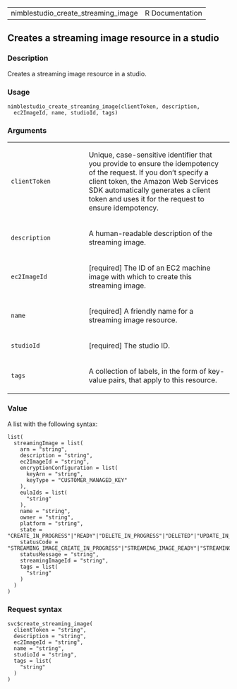 <table style="width: 100%;">
<tbody>
<tr class="odd">
<td>nimblestudio_create_streaming_image</td>
<td style="text-align: right;">R Documentation</td>
</tr>
</tbody>
</table>

## Creates a streaming image resource in a studio

### Description

Creates a streaming image resource in a studio.

### Usage

    nimblestudio_create_streaming_image(clientToken, description,
      ec2ImageId, name, studioId, tags)

### Arguments

<table>
<colgroup>
<col style="width: 35%" />
<col style="width: 65%" />
</colgroup>
<tbody>
<tr class="odd">
<td><code
id="nimblestudio_create_streaming_image_:_clientToken">clientToken</code></td>
<td><p>Unique, case-sensitive identifier that you provide to ensure the
idempotency of the request. If you don’t specify a client token, the
Amazon Web Services SDK automatically generates a client token and uses
it for the request to ensure idempotency.</p></td>
</tr>
<tr class="even">
<td><code
id="nimblestudio_create_streaming_image_:_description">description</code></td>
<td><p>A human-readable description of the streaming image.</p></td>
</tr>
<tr class="odd">
<td><code
id="nimblestudio_create_streaming_image_:_ec2ImageId">ec2ImageId</code></td>
<td><p>[required] The ID of an EC2 machine image with which to create
this streaming image.</p></td>
</tr>
<tr class="even">
<td><code
id="nimblestudio_create_streaming_image_:_name">name</code></td>
<td><p>[required] A friendly name for a streaming image
resource.</p></td>
</tr>
<tr class="odd">
<td><code
id="nimblestudio_create_streaming_image_:_studioId">studioId</code></td>
<td><p>[required] The studio ID.</p></td>
</tr>
<tr class="even">
<td><code
id="nimblestudio_create_streaming_image_:_tags">tags</code></td>
<td><p>A collection of labels, in the form of key-value pairs, that
apply to this resource.</p></td>
</tr>
</tbody>
</table>

### Value

A list with the following syntax:

    list(
      streamingImage = list(
        arn = "string",
        description = "string",
        ec2ImageId = "string",
        encryptionConfiguration = list(
          keyArn = "string",
          keyType = "CUSTOMER_MANAGED_KEY"
        ),
        eulaIds = list(
          "string"
        ),
        name = "string",
        owner = "string",
        platform = "string",
        state = "CREATE_IN_PROGRESS"|"READY"|"DELETE_IN_PROGRESS"|"DELETED"|"UPDATE_IN_PROGRESS"|"UPDATE_FAILED"|"CREATE_FAILED"|"DELETE_FAILED",
        statusCode = "STREAMING_IMAGE_CREATE_IN_PROGRESS"|"STREAMING_IMAGE_READY"|"STREAMING_IMAGE_DELETE_IN_PROGRESS"|"STREAMING_IMAGE_DELETED"|"STREAMING_IMAGE_UPDATE_IN_PROGRESS"|"INTERNAL_ERROR"|"ACCESS_DENIED",
        statusMessage = "string",
        streamingImageId = "string",
        tags = list(
          "string"
        )
      )
    )

### Request syntax

    svc$create_streaming_image(
      clientToken = "string",
      description = "string",
      ec2ImageId = "string",
      name = "string",
      studioId = "string",
      tags = list(
        "string"
      )
    )
